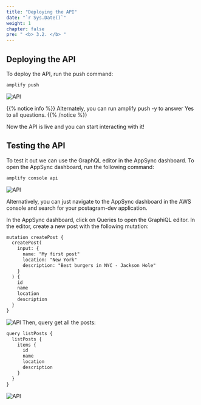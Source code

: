 ```yaml
---
title: "Deploying the API"
date: "`r Sys.Date()`"
weight: 1
chapter: false
pre: " <b> 3.2. </b> "
---
```


## Deploying the API

To deploy the API, run the push command:

```html
amplify push
```

![API](/images/3.api/deploy-03.png)

{{% notice info %}}
Alternately, you can run amplify push -y to answer Yes to all questions.
{{% /notice %}}

Now the API is live and you can start interacting with it!

## Testing the API

To test it out we can use the GraphQL editor in the AppSync dashboard. To open the AppSync dashboard, run the following command:

```html
amplify console api
```

![API](/images/3.api/deploy-04.png)

Alternatively, you can just navigate to the AppSync dashboard in the AWS console and search for your postagram-dev application.

In the AppSync dashboard, click on Queries to open the GraphiQL editor. In the editor, create a new post with the following mutation:

```html
mutation createPost {
  createPost(
    input: {
      name: "My first post"
      location: "New York"
      description: "Best burgers in NYC - Jackson Hole"
    }
  ) {
    id
    name
    location
    description
  }
}
```

![API](/images/3.api/deploy-05.png)
Then, query  get all the posts:

```html
query listPosts {
  listPosts {
    items {
      id
      name
      location
      description
    }
  }
}
```

![API](/images/3.api/deploy-06.png)
